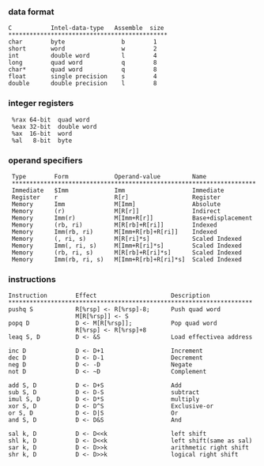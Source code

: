 ### data format


    C           Intel-data-type   Assemble  size
    *********************************************
    char        byte                b        1
    short       word                w        2
    int         double word         l        4
    long        quad word           q        8
    char*       quad word           q        8
    float       single precision    s        4
    double      double precision    l        8



### integer registers

     %rax 64-bit  quad word
     %eax 32-bit  double word
     %ax  16-bit  word
     %al   8-bit  byte


### operand specifiers

     Type        Form             Operand-value         Name
     *********************************************************************
     Immediate   $Imm             Imm                   Immediate
     Register    r                R[r]                  Register
     Memory      Imm              M[Imm]                Absolute
     Memory      (r)              M[R[r]]               Indirect
     Memory      Imm(r)           M[Imm+R[r]]           Base+displacement
     Memory      (rb, ri)         M[R[rb]+R[ri]]        Indexed
     Memory      Imm(rb, ri)      M[Imm+R[rb]+R[ri]]    Indexed
     Memory      (, ri, s)        M[R[ri]*s]            Scaled Indexed
     Memory      Imm(, ri, s)     M[Imm+R[ri]*s]        Scaled Indexed
     Memory      (rb, ri, s)      M[R[rb]+R[ri]*s]      Scaled Indexed
     Memory      Imm(rb, ri, s)   M[Imm+R[rb]+R[ri]*s]  Scaled Indexed

### instructions

    Instruction        Effect                     Description
    *********************************************************************
    pushq S            R[%rsp] <- R[%rsp]-8;      Push quad word
                       M[R[%rsp]] <- S
    popq D             D <- M[R[%rsp]];           Pop quad word
                       R[%rsp] <- R[%rsp]+8
    leaq S, D          D <- &S                    Load effectivea address

    inc D              D <- D+1                   Increment
    dec D              D <- D-1                   Decrement
    neg D              D <- -D                    Negate
    not D              D <- ~D                    Complement

    add S, D           D <- D+S                   Add
    sub S, D           D <- D-S                   subtract
    imul S, D          D <- D*S                   multiply
    xor S, D           D <- D^S                   Exclusive-or
    or S, D            D <- D|S                   Or
    and S, D           D <- D&S                   And

    sal k, D           D <- D<<k                  left shift
    shl k, D           D <- D<<k                  left shift(same as sal)
    sar k, D           D <- D>>k                  arithmetic right shift
    shr k, D           D <- D>>k                  logical right shift
    
    
